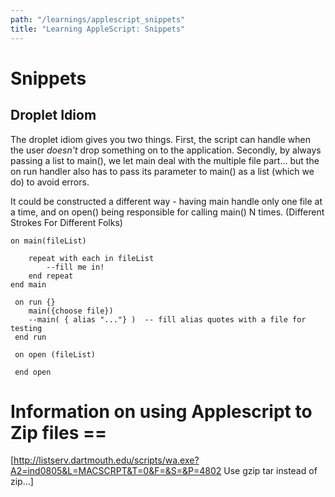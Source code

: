 ```yaml
---
path: "/learnings/applescript_snippets"
title: "Learning AppleScript: Snippets"
---
```


# Snippets

## Droplet Idiom 

The droplet idiom gives you two things. First, the script can handle when the user _doesn't_ drop something on to the application. Secondly, by always passing a list to main(), we let main deal with the multiple file part... but the on run handler also has to pass its parameter to main() as a list (which we do) to avoid errors.

It could be constructed a different way - having main handle only one file at a time, and on open() being responsible for calling main() N times. (Different Strokes For Different Folks)


    on main(fileList)
	
      	repeat with each in fileList
    	    --fill me in!
      	end repeat
    end main

     on run {}
     	main({choose file})
     	--main( { alias "..."} )  -- fill alias quotes with a file for testing
     end run

     on open (fileList)
	
     end open


# Information on using Applescript to Zip files ==
[http://listserv.dartmouth.edu/scripts/wa.exe?A2=ind0805&L=MACSCRPT&T=0&F=&S=&P=4802 Use gzip tar instead of zip...]

